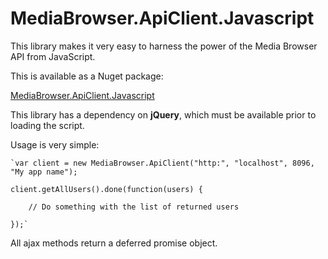 MediaBrowser.ApiClient.Javascript
=================================

This library makes it very easy to harness the power of the Media Browser API from JavaScript.

This is available as a Nuget package:

[MediaBrowser.ApiClient.Javascript](https://www.nuget.org/packages/MediaBrowser.ApiClient.JavaScript/)

This library has a dependency on **jQuery**, which must be available prior to loading the script.

Usage is very simple:

	`var client = new MediaBrowser.ApiClient("http:", "localhost", 8096, "My app name");
	
	client.getAllUsers().done(function(users) {
	    
	    // Do something with the list of returned users
	
	});`

All ajax methods return a deferred promise object.